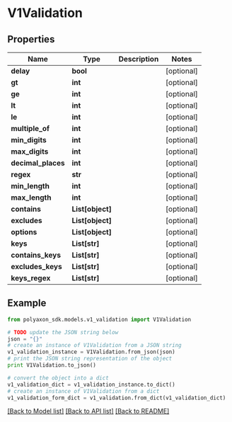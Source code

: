 # V1Validation


## Properties
Name | Type | Description | Notes
------------ | ------------- | ------------- | -------------
**delay** | **bool** |  | [optional] 
**gt** | **int** |  | [optional] 
**ge** | **int** |  | [optional] 
**lt** | **int** |  | [optional] 
**le** | **int** |  | [optional] 
**multiple_of** | **int** |  | [optional] 
**min_digits** | **int** |  | [optional] 
**max_digits** | **int** |  | [optional] 
**decimal_places** | **int** |  | [optional] 
**regex** | **str** |  | [optional] 
**min_length** | **int** |  | [optional] 
**max_length** | **int** |  | [optional] 
**contains** | **List[object]** |  | [optional] 
**excludes** | **List[object]** |  | [optional] 
**options** | **List[object]** |  | [optional] 
**keys** | **List[str]** |  | [optional] 
**contains_keys** | **List[str]** |  | [optional] 
**excludes_keys** | **List[str]** |  | [optional] 
**keys_regex** | **List[str]** |  | [optional] 

## Example

```python
from polyaxon_sdk.models.v1_validation import V1Validation

# TODO update the JSON string below
json = "{}"
# create an instance of V1Validation from a JSON string
v1_validation_instance = V1Validation.from_json(json)
# print the JSON string representation of the object
print V1Validation.to_json()

# convert the object into a dict
v1_validation_dict = v1_validation_instance.to_dict()
# create an instance of V1Validation from a dict
v1_validation_form_dict = v1_validation.from_dict(v1_validation_dict)
```
[[Back to Model list]](../README.md#documentation-for-models) [[Back to API list]](../README.md#documentation-for-api-endpoints) [[Back to README]](../README.md)


